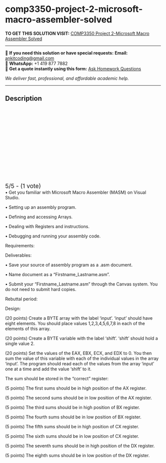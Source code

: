 # comp3350-project-2-microsoft-macro-assembler-solved
**TO GET THIS SOLUTION VISIT:** [COMP3350 Project 2-Microsoft Macro Assembler Solved](https://www.ankitcodinghub.com/product/comp3350-goals-solved/)


---

📩 **If you need this solution or have special requests:** **Email:** ankitcoding@gmail.com  
📱 **WhatsApp:** +1 419 877 7882  
📄 **Get a quote instantly using this form:** [Ask Homework Questions](https://www.ankitcodinghub.com/services/ask-homework-questions/)

*We deliver fast, professional, and affordable academic help.*

---

<h2>Description</h2>



<div class="kk-star-ratings kksr-auto kksr-align-center kksr-valign-top" data-payload="{&quot;align&quot;:&quot;center&quot;,&quot;id&quot;:&quot;118980&quot;,&quot;slug&quot;:&quot;default&quot;,&quot;valign&quot;:&quot;top&quot;,&quot;ignore&quot;:&quot;&quot;,&quot;reference&quot;:&quot;auto&quot;,&quot;class&quot;:&quot;&quot;,&quot;count&quot;:&quot;1&quot;,&quot;legendonly&quot;:&quot;&quot;,&quot;readonly&quot;:&quot;&quot;,&quot;score&quot;:&quot;5&quot;,&quot;starsonly&quot;:&quot;&quot;,&quot;best&quot;:&quot;5&quot;,&quot;gap&quot;:&quot;4&quot;,&quot;greet&quot;:&quot;Rate this product&quot;,&quot;legend&quot;:&quot;5\/5 - (1 vote)&quot;,&quot;size&quot;:&quot;24&quot;,&quot;title&quot;:&quot;COMP3350 Project 2-Microsoft Macro Assembler Solved&quot;,&quot;width&quot;:&quot;138&quot;,&quot;_legend&quot;:&quot;{score}\/{best} - ({count} {votes})&quot;,&quot;font_factor&quot;:&quot;1.25&quot;}">

<div class="kksr-stars">

<div class="kksr-stars-inactive">
            <div class="kksr-star" data-star="1" style="padding-right: 4px">


<div class="kksr-icon" style="width: 24px; height: 24px;"></div>
        </div>
            <div class="kksr-star" data-star="2" style="padding-right: 4px">


<div class="kksr-icon" style="width: 24px; height: 24px;"></div>
        </div>
            <div class="kksr-star" data-star="3" style="padding-right: 4px">


<div class="kksr-icon" style="width: 24px; height: 24px;"></div>
        </div>
            <div class="kksr-star" data-star="4" style="padding-right: 4px">


<div class="kksr-icon" style="width: 24px; height: 24px;"></div>
        </div>
            <div class="kksr-star" data-star="5" style="padding-right: 4px">


<div class="kksr-icon" style="width: 24px; height: 24px;"></div>
        </div>
    </div>

<div class="kksr-stars-active" style="width: 138px;">
            <div class="kksr-star" style="padding-right: 4px">


<div class="kksr-icon" style="width: 24px; height: 24px;"></div>
        </div>
            <div class="kksr-star" style="padding-right: 4px">


<div class="kksr-icon" style="width: 24px; height: 24px;"></div>
        </div>
            <div class="kksr-star" style="padding-right: 4px">


<div class="kksr-icon" style="width: 24px; height: 24px;"></div>
        </div>
            <div class="kksr-star" style="padding-right: 4px">


<div class="kksr-icon" style="width: 24px; height: 24px;"></div>
        </div>
            <div class="kksr-star" style="padding-right: 4px">


<div class="kksr-icon" style="width: 24px; height: 24px;"></div>
        </div>
    </div>
</div>


<div class="kksr-legend" style="font-size: 19.2px;">
            5/5 - (1 vote)    </div>
    </div>
• Get you familiar with Microsoft Macro Assembler (MASM) on Visual Studio.

• Setting up an assembly program.

• Defining and accessing Arrays.

• Dealing with Registers and instructions.

• Debugging and running your assembly code.

Requirements:

Deliverables:

• Save your source of assembly program as a .asm document.

• Name document as a “Firstname_Lastname.asm”.

• Submit your “Firstname_Lastname.asm” through the Canvas system. You do not need to submit hard copies.

Rebuttal period:

Design:

(20 points) Create a BYTE array with the label ‘input’. ‘input’ should have eight elements. You should place values 1,2,3,4,5,6,7,8 in each of the elements of this array.

(20 points) Create a BYTE variable with the label ‘shift’. ‘shift’ should hold a single value 2.

(20 points) Set the values of the EAX, EBX, ECX, and EDX to 0. You then sum the value of this variable with each of the individual values in the array ‘input’. The program should read each of the values from the array ‘input’ one at a time and add the value ‘shift’ to it.

The sum should be stored in the “correct” register:

(5 points) The first sums should be in high position of the AX register.

(5 points) The second sums should be in low position of the AX register.

(5 points) The third sums should be in high position of BX register.

(5 points) The fourth sums should be in low position of BX register.

(5 points) The fifth sums should be in high position of CX register.

(5 points) The sixth sums should be in low position of CX register.

(5 points) The seventh sums should be in high position of the DX register.

(5 points) The eighth sums should be in low position of the DX register.
